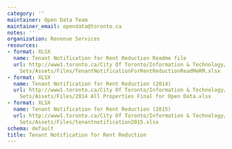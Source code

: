 ```yaml
---
category: ''
maintainer: Open Data Team
maintainer_email: opendata@toronto.ca
notes: ''
organization: Revenue Services
resources:
- format: XLSX
  name: Tenant Notification for Rent Reduction Readme file
  url: http://www1.toronto.ca/City Of Toronto/Information & Technology/Open Data/Data
    Sets/Assets/Files/TenantNotificationForRentReductionReadMeRM.xlsx
- format: XLSX
  name: Tenant Notification for Rent Reduction (2014)
  url: http://www1.toronto.ca/City Of Toronto/Information & Technology/Open Data/Data
    Sets/Assets/Files/2014 All Properties Final for Open Data.xlsx
- format: XLSX
  name: Tenant Notification for Rent Reduction (2015)
  url: http://www1.toronto.ca/City Of Toronto/Information & Technology/Open Data/Data
    Sets/Assets/Files/tenantnotification2015.xlsx
schema: default
title: Tenant Notification for Rent Reduction
---
```

